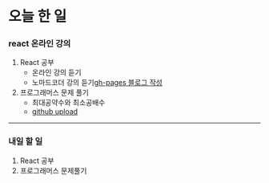 # 오늘 한 일

### react 온라인 강의

1. React 공부
   - 온라인 강의 듣기
   - 노마드코더 강의 듣기[gh-pages 블로그 작성](https://dkfma6033.tistory.com/138)
1. 프로그래머스 문제 풀기
   - 최대공약수와 최소공배수
   - [github upload](https://github.com/youahleum/Programmers/tree/master/36.%EC%B5%9C%EB%8C%80%EA%B3%B5%EC%95%BD%EC%88%98%EC%99%80%20%EC%B5%9C%EC%86%8C%EA%B3%B5%EB%B0%B0%EC%88%98)

---

### 내일 할 일

1. React 공부
1. 프로그래머스 문제풀기
